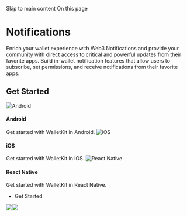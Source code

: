 Skip to main content
On this page
# Notifications
Enrich your wallet experience with Web3 Notifications and provide your community with direct access to critical and powerful updates from their favorite apps. Build in-wallet notification features that allow users to subscribe, set permissions, and receive notifications from their favorite apps.
## Get Started​
![Android](https://docs.reown.com/walletkit/features/notifications)
#### Android
Get started with WalletKit in Android.
![iOS](https://docs.reown.com/walletkit/features/notifications)
#### iOS
Get started with WalletKit in iOS.
![React Native](https://docs.reown.com/walletkit/features/notifications)
#### React Native
Get started with WalletKit in React Native.
  * Get Started


![](https://t.co/1/i/adsct?bci=4&dv=America%2FToronto%26en-US%26Google%20Inc.%26MacIntel%26255%261080%26600%266%2624%261080%26600%260%26na&eci=3&event=%7B%7D&event_id=e9a9c943-9e1e-40b9-ad74-f2cd06c96b42&integration=gtm&p_id=Twitter&p_user_id=0&pl_id=7d0afe06-0347-4c81-b281-c08f01c5fa0e&tw_document_href=https%3A%2F%2Fdocs.reown.com%2Fwalletkit%2Ffeatures%2Fnotifications&tw_iframe_status=0&txn_id=oo02q&type=javascript&version=2.3.31)![](https://analytics.twitter.com/1/i/adsct?bci=4&dv=America%2FToronto%26en-US%26Google%20Inc.%26MacIntel%26255%261080%26600%266%2624%261080%26600%260%26na&eci=3&event=%7B%7D&event_id=e9a9c943-9e1e-40b9-ad74-f2cd06c96b42&integration=gtm&p_id=Twitter&p_user_id=0&pl_id=7d0afe06-0347-4c81-b281-c08f01c5fa0e&tw_document_href=https%3A%2F%2Fdocs.reown.com%2Fwalletkit%2Ffeatures%2Fnotifications&tw_iframe_status=0&txn_id=oo02q&type=javascript&version=2.3.31)

